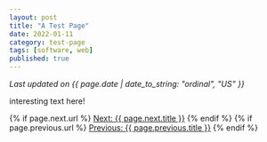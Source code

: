 ```yaml
---
layout: post
title: "A Test Page"
date: 2022-01-11
category: test-page
tags: [software, web]
published: true
---
```

_Last updated on {{ page.date | date_to_string: "ordinal", "US" }}_
  
interesting text here!

{% if page.next.url %}
<a href="{{ page.next.url }}">Next: {{ page.next.title }}</a>
{% endif %}
{% if page.previous.url %}
<a href="{{ page.previous.url }}">Previous: {{ page.previous.title }}</a>
{% endif %}
